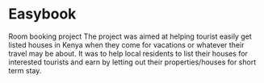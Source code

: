 # Easybook
Room booking project
The project was aimed at helping tourist easily get listed houses in Kenya when they come for
vacations or whatever their travel may be about.
It was to help local residents to list their houses for interested tourists and earn by letting
out their properties/houses for short term stay.
